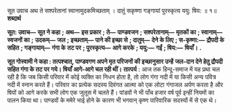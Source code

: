 सूत उवाच अथ ते सश्परेतानां स्वानामुदकमिच्छताम् । दातुं सकृष्णा गङ्गायां पुरस्कृत्य ययु: षिय: ॥ १॥ **शब्दार्थ** 

**सूत: उवाच—** **सूत ने कहा** **; अथ—** **इस प्रकार** **; ते—** **पाण्डवजन** **; सश्परेतानाम्—** **मृतकों का** **; स्वानाम्—** **स्वजनों का** **;** **उदकम्—** **जल** **; इच्छताम्—** **पाने की इच्छा से** **; दातुम्—** **देने के लिए** **; स-कृष्णा:—** **द्रौपदी के सहित** **; गङ्गायाम्—** **गंगा के** **तट पर** **; पुरस्कृत्य—** **आगे करके** **; ययु:—** **गईं** **; षिय:—** **षियाँ।** **.** 

**सूत गोस्वामी ने कहा : तत्पश्चात्, पाण्डवगण अपने मृत परिजनों की इच्छानुसार उन्हें** **जल-दान देने हेतु द्रौपदी सहित गंगा के तट पर गये। षियाँ आगे-आगे चल रही थीं।** **तात्पर्य** : आज तक हिन्दू-समाज में यह प्रथा चल रही है कि जब किसी परिवार में कोई व्यक्ति का निधन होता है, तो लोग गंगा नदी में या किसी अन्य पवित्र नदी में स्नान करते हैं। परिवार का प्रत्येक सदस्य दिवंगत आत्मा को एक लोटा गंगाजल अर्पण करता है और षियों को आगे करके सभी लोग एक जुलूस में चलते हैं। पांडवों ने भी पाँच हजार वर्ष पूर्व इन्हीं नियमों का पालन किया था। पाण्डवों के ममेरे भाई होने के कारण भी भगवान् कृष्ण पारिवारिक सदस्यों में से एक थे। 
